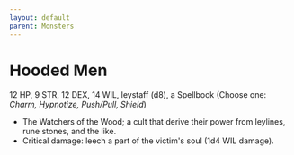 ```yaml
---
layout: default
parent: Monsters
---
```


# Hooded Men  
12 HP, 9 STR, 12 DEX, 14 WIL, leystaff (d8), a Spellbook (Choose one: _Charm, Hypnotize, Push/Pull, Shield_)  
- The Watchers of the Wood; a cult that derive their power from leylines, rune stones, and the like.   
- Critical damage: leech a part of the victim's soul (1d4 WIL damage).   
